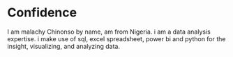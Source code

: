 # Confidence
I am malachy Chinonso by name, am from Nigeria.
i am a data analysis expertise.
i make use of sql, excel spreadsheet, power bi and python for the insight, visualizing, and analyzing data.
